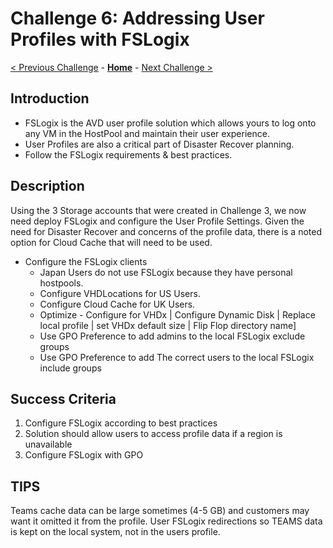 # Challenge 6: Addressing User Profiles with FSLogix

[< Previous Challenge](./05-Create-Configure-HostPools.md) - **[Home](../README.md)** - [Next Challenge >](./07-Install-Configure-Apps.md)

## Introduction

- FSLogix is the AVD user profile solution which allows yours to log onto any VM in the HostPool and maintain their user experience.
- User Profiles are also a critical part of Disaster Recover planning.
- Follow the FSLogix requirements & best practices.

## Description

Using the 3 Storage accounts that were created in Challenge 3, we now need deploy FSLogix and configure the User Profile Settings. Given the need for Disaster Recover and concerns of the profile data, there is a noted option for Cloud Cache that will need to be used.

- Configure the FSLogix clients
    - Japan Users do not use FSLogix because they have personal hostpools.
    - Configure VHDLocations for US Users.
    - Configure Cloud Cache for UK Users.
    - Optimize - Configure for VHDx | Configure Dynamic Disk | Replace local profile | set VHDx default size | Flip Flop directory name]
    - Use GPO Preference to add admins to the local FSLogix exclude groups
    - Use GPO Preference to add The correct users to the local FSLogix include groups

## Success Criteria

1. Configure FSLogix according to best practices
2. Solution should allow users to access profile data if a region is unavailable
3. Configure FSLogix with GPO

## TIPS

Teams cache data can be large sometimes (4-5 GB) and customers may want it omitted it from the profile. User FSLogix redirections so TEAMS data is kept on the local system, not in the users profile.
